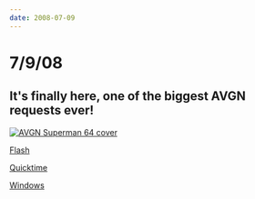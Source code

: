 ```yaml
---
date: 2008-07-09
---
```

# 7/9/08

## It's finally here, one of the biggest AVGN requests ever!

[![AVGN Superman 64 cover](https://i.imgur.com/2bl0iBt.jpg)](https://web.archive.org/web/20081208213642/http://www.gametrailers.com/player/35929.html)

[Flash](https://web.archive.org/web/20081208213642/http://www.gametrailers.com/player/35929.html?type=flv)

[Quicktime](https://web.archive.org/web/20081208213642/http://www.gametrailers.com/player/35929.html?type=mov)

[Windows](https://web.archive.org/web/20081208213642/http://www.gametrailers.com/player/35929.html?type=wmv)